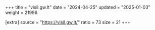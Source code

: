 +++
title = "visil.gw.lt"
date = "2024-04-25"
updated = "2025-01-03"
weight = 21996

[extra]
source = "https://visil.gw.lt/"
ratio = 73
size = 21
+++
